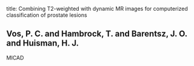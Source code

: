title: Combining T2-weighted with dynamic MR images for computerized classification of prostate lesions

## Vos, P. C. and Hambrock, T. and Barentsz, J. O. and Huisman, H. J.
MICAD

